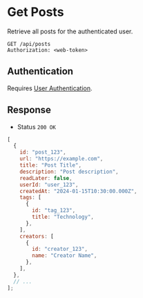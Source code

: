 # Get Posts

Retrieve all posts for the authenticated user.

```http
GET /api/posts
Authorization: <web-token>
```

## Authentication

Requires [User Authentication](../../authentication/web.md).

## Response

- Status `200 OK`

```js
[
  {
    id: "post_123",
    url: "https://example.com",
    title: "Post Title",
    description: "Post description",
    readLater: false,
    userId: "user_123",
    createdAt: "2024-01-15T10:30:00.000Z",
    tags: [
      {
        id: "tag_123",
        title: "Technology",
      },
    ],
    creators: [
      {
        id: "creator_123",
        name: "Creator Name",
      },
    ],
  },
  // ...
];
```
